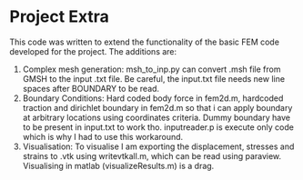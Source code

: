# Project Extra
This code was written to extend the functionality of the basic FEM code developed for the project. The additions are:
1. Complex mesh generation: msh_to_inp.py can convert .msh file from GMSH to the input .txt file. Be careful, the input.txt file needs new line spaces after BOUNDARY to be read. 
2. Boundary Conditions: Hard coded body force in fem2d.m, hardcoded traction and dirichlet boundary in fem2d.m so that i can apply boundary at arbitrary locations using coordinates criteria. Dummy boundary have to be present in input.txt to work tho. inputreader.p is execute only code which is why I had to use this workaround.
3. Visualisation: To visualise I am exporting the displacement, stresses and strains to .vtk using writevtkall.m, which can be read using paraview. Visualising in matlab (visualizeResults.m) is a drag.
